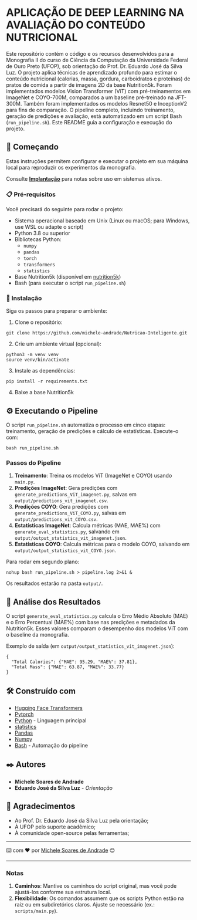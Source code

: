 # APLICAÇÃO DE DEEP LEARNING NA AVALIAÇÃO DO CONTEÚDO NUTRICIONAL

Este repositório contém o código e os recursos desenvolvidos para a Monografia II do curso de Ciência da Computação da Universidade Federal de Ouro Preto (UFOP), sob orientação do Prof. Dr. Eduardo José da Silva Luz. O projeto aplica técnicas de aprendizado profundo para estimar o conteúdo nutricional (calorias, massa, gordura, carboidratos e proteínas) de pratos de comida a partir de imagens 2D da base Nutrition5k. Foram implementados modelos Vision Transformer (ViT) com pré-treinamentos em ImageNet e COYO-700M, comparados a um baseline pré-treinado na JFT-300M. Também foram implementados os modelos Resnet50 e InceptionV2 para fins de comparação. O pipeline completo, incluindo treinamento, geração de predições e avaliação, está automatizado em um script Bash (`run_pipeline.sh`). Este README guia a configuração e execução do projeto.

## 🚀 Começando

Estas instruções permitem configurar e executar o projeto em sua máquina local para reproduzir os experimentos da monografia.

Consulte **[Implantação](#-implantação)** para notas sobre uso em sistemas ativos.

### 📋 Pré-requisitos

Você precisará do seguinte para rodar o projeto:

- Sistema operacional baseado em Unix (Linux ou macOS; para Windows, use WSL ou adapte o script)
- Python 3.8 ou superior
- Bibliotecas Python:
  - `numpy`
  - `pandas`
  - `torch`
  - `transformers`
  - `statistics`
- Base Nutrition5k (disponível em [nutrition5k](https://github.com/google-research-datasets/Nutrition5k))
- Bash (para executar o script `run_pipeline.sh`)

### 🔧 Instalação

Siga os passos para preparar o ambiente:

1. Clone o repositório:
```
git clone https://github.com/michele-andrade/Nutricao-Inteligente.git
```

2. Crie um ambiente virtual (opcional):
```
python3 -m venv venv
source venv/bin/activate
```

3. Instale as dependências:
```
pip install -r requirements.txt
```

4. Baixe a base Nutrition5k

## ⚙️ Executando o Pipeline

O script `run_pipeline.sh` automatiza o processo em cinco etapas: treinamento, geração de predições e cálculo de estatísticas. Execute-o com:

```
bash run_pipeline.sh
```

### Passos do Pipeline
1. **Treinamento**: Treina os modelos ViT (ImageNet e COYO) usando `main.py`.
2. **Predições ImageNet**: Gera predições com `generate_predictions_ViT_imagenet.py`, salvas em `output/predictions_vit_imagenet.csv`.
3. **Predições COYO**: Gera predições com `generate_predictions_ViT_COYO.py`, salvas em `output/predictions_vit_COYO.csv`.
4. **Estatísticas ImageNet**: Calcula métricas (MAE, MAE%) com `generate_eval_statistics.py`, salvando em `output/output_statistics_vit_imagenet.json`.
5. **Estatísticas COYO**: Calcula métricas para o modelo COYO, salvando em `output/output_statistics_vit_COYO.json`.

Para rodar em segundo plano:
```
nohup bash run_pipeline.sh > pipeline.log 2>&1 &
```

Os resultados estarão na pasta `output/`.

## 🔩 Análise dos Resultados

O script `generate_eval_statistics.py` calcula o Erro Médio Absoluto (MAE) e o Erro Percentual (MAE%) com base nas predições e metadados da Nutrition5k. Esses valores comparam o desempenho dos modelos ViT com o baseline da monografia.

Exemplo de saída (em `output/output_statistics_vit_imagenet.json`):
```
{
  "Total Calories": {"MAE": 95.29, "MAE%": 37.81},
  "Total Mass": {"MAE": 63.87, "MAE%": 33.77}
}
```

## 🛠️ Construído com

- [Hugging Face Transformers](https://huggingface.co/docs/transformers)
- [Pytorch](https://pytorch.org/)
- [Python](https://www.python.org/) - Linguagem principal
- [statistics](https://docs.python.org/3/library/statistics.html)
- [Pandas](https://pandas.pydata.org/)
- [Numpy](https://numpy.org/)
- [Bash](https://www.gnu.org/software/bash/) - Automação do pipeline

## ✒️ Autores

- **Michele Soares de Andrade**
- **Eduardo José da Silva Luz** - *Orientação*

## 🎁 Agradecimentos

- Ao Prof. Dr. Eduardo José da Silva Luz pela orientação;
- À UFOP pelo suporte acadêmico;
- À comunidade open-source pelas ferramentas;

---

⌨️ com ❤️ por [Michele Soares de Andrade](https://github.com/michele-andrade) 😊

---

### Notas
1. **Caminhos**: Mantive os caminhos do script original, mas você pode ajustá-los conforme sua estrutura local.
2. **Flexibilidade**: Os comandos assumem que os scripts Python estão na raiz ou em subdiretórios claros. Ajuste se necessário (ex.: `scripts/main.py`).